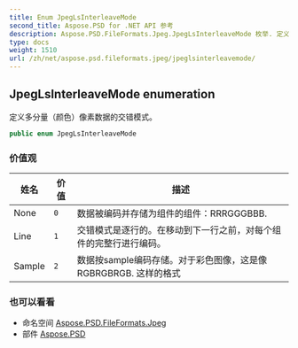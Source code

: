 ```yaml
---
title: Enum JpegLsInterleaveMode
second_title: Aspose.PSD for .NET API 参考
description: Aspose.PSD.FileFormats.Jpeg.JpegLsInterleaveMode 枚举. 定义多分量颜色像素数据的交错模式
type: docs
weight: 1510
url: /zh/net/aspose.psd.fileformats.jpeg/jpeglsinterleavemode/
---
```

## JpegLsInterleaveMode enumeration

定义多分量（颜色）像素数据的交错模式。

```csharp
public enum JpegLsInterleaveMode
```

### 价值观

| 姓名 | 价值 | 描述 |
| --- | --- | --- |
| None | `0` | 数据被编码并存储为组件的组件：RRRGGGBBB. |
| Line | `1` | 交错模式是逐行的。在移动到下一行之前，对每个组件的完整行进行编码。 |
| Sample | `2` | 数据按sample编码存储。对于彩色图像，这是像 RGBRGBRGB. 这样的格式 |

### 也可以看看

* 命名空间 [Aspose.PSD.FileFormats.Jpeg](../../aspose.psd.fileformats.jpeg/)
* 部件 [Aspose.PSD](../../)


